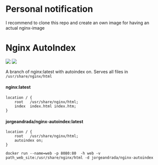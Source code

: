 # Personal notification

I recommend to clone this repo and create an own image for having an actual nginx-image

# Nginx AutoIndex

[![](https://images.microbadger.com/badges/version/jorgeandrada/nginx-autoindex.svg)](https://microbadger.com/images/jorgeandrada/nginx-autoindex "Get your own version badge on microbadger.com") [![](https://images.microbadger.com/badges/image/jorgeandrada/nginx-autoindex.svg)](https://microbadger.com/images/jorgeandrada/nginx-autoindex "Get your own image badge on microbadger.com")

A branch of nginx:latest with autoindex on.
Serves all files in `/usr/share/nginx/html`

#### nginx:latest

    location / {
        root   /usr/share/nginx/html;
        index  index.html index.htm;
    }


#### jorgeandrada/nginx-autoindex:latest

    location / {
        root   /usr/share/nginx/html;
        autoindex on;
    }

```
docker run --name=web -p 8080:80  -h web -v path_web_site:/usr/share/nginx/html -d jorgeandrada/nginx-autoindex
```

